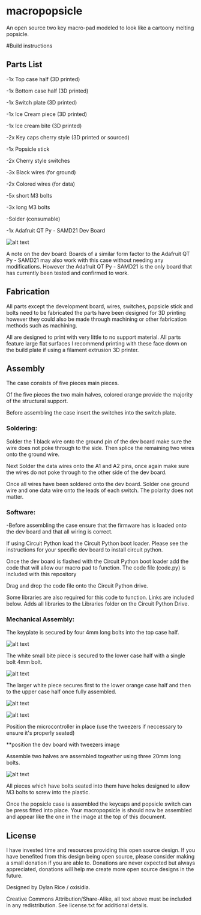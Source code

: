 # macropopsicle
An open source two key macro-pad modeled to look like a cartoony melting popsicle. 

#Build instructions

## Parts List

  -1x Top case half (3D printed)
  
  -1x Bottom case half (3D printed)
  
  -1x Switch plate (3D printed)
  
  -1x Ice Cream piece (3D printed)
  
  -1x Ice cream bite (3D printed)
  
  -2x Key caps cherry style (3D printed or sourced)
  
  -1x Popsicle stick 
  
  -2x Cherry style switches 
  
  -3x Black wires (for ground)
  
  -2x Colored wires (for data)
  
  -5x short M3 bolts 
  
  -3x long M3 bolts
  
  -Solder (consumable)
  
  -1x Adafruit QT Py - SAMD21 Dev Board 
  
  ![alt text](https://github.com/oxisidia/macropopsicle/blob/main/Images/exploded_assembly.PNG)
  
   A note on the dev board: Boards of a similar form factor to the Adafruit QT Py - SAMD21 may also work with this case without needing any modifications.
   However the Adafruit QT Py - SAMD21 is the only board that has currently been tested and confirmed to work.

## Fabrication

All parts except the development board, wires, switches, popsicle stick and bolts need to be fabricated the parts have been designed for 3D printing however they could also be made through machining or other fabrication methods such as machining. 

All are designed to print with very little to no support material. All parts feature large flat surfaces I recommend printing with these face down on the build plate if using a filament extrusion 3D printer.

## Assembly

The case consists of five pieces main pieces. 

Of the five pieces the two main halves, colored orange provide the majority of the structural support.

Before assembling the case insert the switches into the switch plate. 

### Soldering: 

Solder the 1 black wire onto the ground pin of the dev board make sure the wire does not poke through to the side. Then splice the remaining two wires onto the ground wire.

Next Solder the data wires onto the A1 and A2 pins, once again make sure the wires do not poke through to the other side of the dev board. 

Once all wires have been soldered onto the dev board. Solder one ground wire and one data wire onto the leads of each switch. The polarity does not matter. 

### Software:

-Before assembling the case ensure that the firmware has is loaded onto the dev board and that all wiring is correct. 

If using Circuit Python load the Circuit Python boot loader. Please see the instructions for your specific dev board to install circuit python. 

Once the dev board is flashed with the Circuit Python boot loader add the code that will allow our macro pad to function. The code file (code.py) is included with this repository 

Drag and drop the code file onto the Circuit Python drive. 

Some libraries are also required for this code to function. Links are included below. Adds all libraries to the Libraries folder on the Circuit Python Drive. 

### Mechanical Assembly:

The keyplate is secured by four 4mm long bolts into the top case half. 

![alt text](https://github.com/oxisidia/macropopsicle/blob/main/Images/keyplate_assembly.PNG)

The white small bite piece is secured to the lower case half with a single bolt 4mm bolt.

![alt text](https://github.com/oxisidia/macropopsicle/blob/main/Images/bite_piece_assembly.PNG)

The larger white piece secures first to the lower orange case half and then to the upper case half once fully assembled.

![alt text](https://github.com/oxisidia/macropopsicle/blob/main/Images/Icecream_piece_assembly1.PNG)

![alt text](https://github.com/oxisidia/macropopsicle/blob/main/Images/Icecream_piece_assembly2.PNG)

Position the microcontroller in place (use the tweezers if neccessary to ensure it's properly seated) 

**position the dev board with tweezers image

Assemble two halves are assembled togeather using three 20mm long bolts. 

![alt text](https://github.com/oxisidia/macropopsicle/blob/main/Images/finalbolt_assembly.PNG)

All pieces which have bolts seated into them have holes designed to allow M3 bolts to screw into the plastic.

Once the popsicle case is assembled the keycaps and popsicle switch can be press fitted into place. Your macropopsicle is should now be assembled and appear like the one in the image at the top of this document.

## License
I have invested time and resources providing this open source design. If you have benefited from this design being open source, please consider making a small donation if you are able to. Donations are never expected but always appreciated, donations will help me create more open source designs in the future.

Designed by Dylan Rice / oxisidia. 

Creative Commons Attribution/Share-Alike, all text above must be included in any redistribution. See license.txt for additional details.

